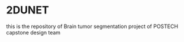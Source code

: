 # 2DUNET

this is the repository of Brain tumor segmentation project of POSTECH capstone design team
